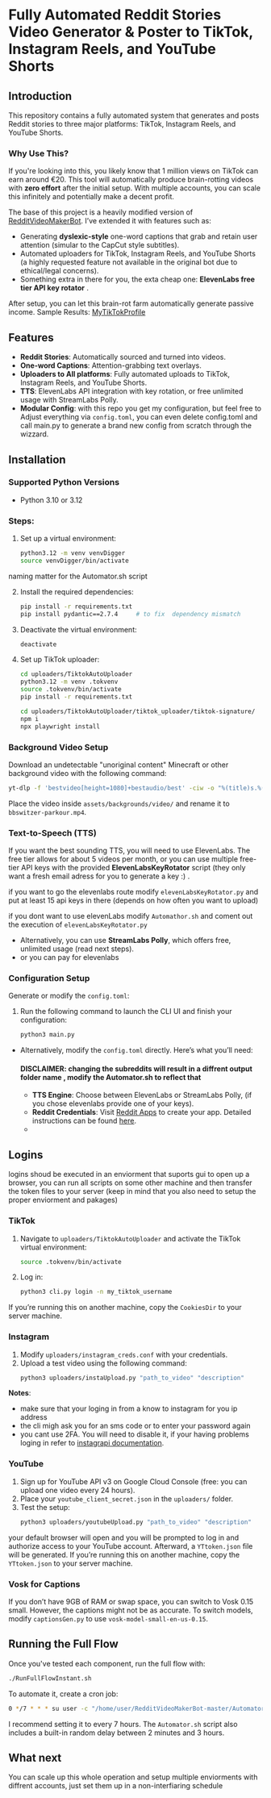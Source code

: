 
# Fully Automated Reddit Stories Video Generator & Poster to TikTok, Instagram Reels, and YouTube Shorts

## Introduction
This repository contains a fully automated system that generates and posts Reddit stories to three major platforms: TikTok, Instagram Reels, and YouTube Shorts.

### Why Use This?
If you're looking into this, you likely know that 1 million views on TikTok can earn around €20. This tool will automatically produce brain-rotting videos with **zero effort** after the initial setup. With multiple accounts, you can scale this infinitely and potentially make a decent profit.

The base of this project is a heavily modified version of [RedditVideoMakerBot](https://github.com/elebumm/RedditVideoMakerBot). I’ve extended it with features such as:
- Generating **dyslexic-style** one-word captions that grab and retain user attention (simular to the CapCut style subtitles).
- Automated uploaders for TikTok, Instagram Reels, and YouTube Shorts (a highly requested feature not available in the original bot due to ethical/legal concerns).
-  Something extra in there for you, the exta cheap one: **ElevenLabs free tier API key rotator** .


After setup, you can let this brain-rot farm automatically generate passive income.
Sample Results: [MyTikTokProfile](https://www.tiktok.com/@crazystorylord)


## Features
- **Reddit Stories**: Automatically sourced and turned into videos.
- **One-word Captions**: Attention-grabbing text overlays.
- **Uploaders to All platforms**: Fully automated uploads to TikTok, Instagram Reels, and YouTube Shorts.
- **TTS**: ElevenLabs API integration with key rotation, or free unlimited usage with StreamLabs Polly.
- **Modular Config**: with this repo you get my configuration, but feel free to Adjust everything via `config.toml`, you can even delete config.toml and call main.py to generate a brand new config from scratch through the wizzard.

## Installation

### Supported Python Versions
- Python 3.10 or 3.12

### Steps:
1. Set up a virtual environment:
    ```bash
    python3.12 -m venv venvDigger
    source venvDigger/bin/activate
    ```   
naming matter for the Automator.sh script 

2. Install the required dependencies:
    ```bash
    pip install -r requirements.txt
    pip install pydantic==2.7.4     # to fix  dependency mismatch 
    ```


3. Deactivate the virtual environment:
    ```bash
    deactivate
    ```

4. Set up TikTok uploader:
    ```bash
    cd uploaders/TiktokAutoUploader
    python3.12 -m venv .tokvenv
    source .tokvenv/bin/activate
    pip install -r requirements.txt
    ```

    ```bash
    cd uploaders/TiktokAutoUploader/tiktok_uploader/tiktok-signature/
    npm i
    npx playwright install
    ```

### Background Video Setup
Download an undetectable "unoriginal content" Minecraft or other background video with the following command:
```bash
yt-dlp -f 'bestvideo[height=1080]+bestaudio/best' -ciw -o "%(title)s.%(ext)s" <video_url>
```
Place the video inside `assets/backgrounds/video/` and rename it to `bbswitzer-parkour.mp4`.

### Text-to-Speech (TTS)
If you want the best sounding TTS, you will need to use ElevenLabs. The free tier allows for about 5 videos per month, or you can use multiple free-tier API keys with the provided **ElevenLabsKeyRotator** script  (they only want a fresh email adress for you to generate a key :) .

if you want to go the elevenlabs route modify `elevenLabsKeyRotator.py` and put at least 15 api keys in there  (depends on how often you want to upload)

if you dont want to use elevenLabs modify `Automathor.sh` and coment out the execution of `elevenLabsKeyRotator.py`
 - Alternatively, you can use **StreamLabs Polly**, which offers free, unlimited usage  (read next steps).
 - or you can pay for elevenlabs


### Configuration Setup
Generate or modify the `config.toml`:

1. Run the following command to launch the CLI UI and finish your configuration:
     ```bash
    python3 main.py
    ```
- Alternatively, modify the `config.toml` directly. Here’s what you’ll need:
  
   #### **DISCLAIMER**: changing the subreddits will result in a diffrent output folder name , modify the Automator.sh to reflect that  
   - **TTS Engine**: Choose between ElevenLabs or StreamLabs Polly, (if you chose elevenlabs provide one of your keys).
   - **Reddit Credentials**: Visit [Reddit Apps](https://www.reddit.com/prefs/apps) to create your app. Detailed instructions can be found [here](https://reddit-video-maker-bot.netlify.app/docs/configuring).
   - 

## Logins
logins shoud be executed in an enviorment that suports gui to open up a browser, you can run all scripts on some other machine and then transfer the token files to your server (keep in mind that you also need to setup the proper enviorment and pakages) 

### TikTok
1. Navigate to `uploaders/TiktokAutoUploader` and activate the TikTok virtual environment:
    ```bash
    source .tokvenv/bin/activate
    ```
2. Log in:
    ```bash
    python3 cli.py login -n my_tiktok_username
    ```

 If you’re running this on another machine, copy the `CookiesDir` to your server machine.

### Instagram
1. Modify `uploaders/instagram_creds.conf` with your credentials.
2. Upload a test video using the following command:
    ```bash
    python3 uploaders/instaUpload.py "path_to_video" "description"
    ```


**Notes**:
- make sure that your loging in from a know to instagram for you ip address
- the cli migh ask you for an sms code or to enter your password again
- you cant use 2FA. You will need to disable it, if your having problems loging in refer to [instagrapi documentation](https://subzeroid.github.io/instagrapi/).

### YouTube
1. Sign up for YouTube API v3 on Google Cloud Console (free: you can upload one video every 24 hours).
2. Place your `youtube_client_secret.json` in the `uploaders/` folder.
3. Test the setup:
    ```bash
    python3 uploaders/youtubeUpload.py "path_to_video" "description"
    ```
your default browser will open and you will be prompted to log in and authorize access to your YouTube account. Afterward, a `YTtoken.json` file will be generated.
 If you’re running this on another machine, copy the `YTtoken.json` to your server machine.

### Vosk for Captions
If you don’t have 9GB of RAM or swap space, you can switch to Vosk 0.15 small. However, the captions might not be as accurate. To switch models, modify `captionsGen.py` to use `vosk-model-small-en-us-0.15`.

## Running the Full Flow
Once you've tested each component, run the full flow with:
```bash
./RunFullFlowInstant.sh
```

To automate it, create a cron job:
```bash
0 */7 * * * su user -c "/home/user/RedditVideoMakerBot-master/Automator.sh"
```
I recommend setting it to every 7 hours. The `Automator.sh` script also includes a built-in random delay between 2 minutes and 3 hours.

## What next
You can scale up this whole operation and setup multiple enviorments with diffrent accounts, just set them up in a non-interfiaring schedule  

